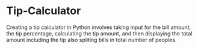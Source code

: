 # Tip-Calculator

Creating a tip calculator in Python involves taking input for the bill amount, the tip percentage, calculating the tip amount, and then displaying the total amount including the tip also spliting bills in total number of peoples.
